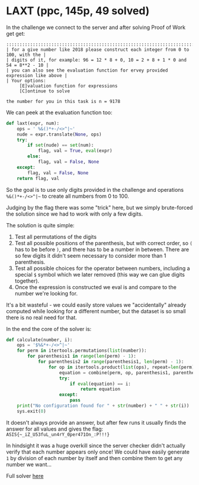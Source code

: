 # LAXT (ppc, 145p, 49 solved)

In the challenge we connect to the server and after solving Proof of Work get get:

```
::::::::::::::::::::::::::::::::::::::::::::::::::::::::::::::::::::::::::::::
| for a give number like 2018 please construct each integer from 0 to 100, with the |
| digits of it, for example: 96 = 12 * 8 + 0, 10 = 2 + 8 + 1 * 0 and 54 = 8**2 - 10 |
| you can also see the evaluation function for ervey provided expression like above |
| Your options: 
 	 [E]valuation function for expressions
 	 [C]ontinue to solve

the number for you in this task is n = 9178
```

We can peek at the evaluation function too:

```python
def laxt(expr, num):
    ops = ' %&()*+-/<>^|~'
    nude = expr.translate(None, ops)
    try:
        if set(nude) == set(num):
            flag, val = True, eval(expr)
        else:
            flag, val = False, None
    except:
        flag, val = False, None  
    return flag, val
```

So the goal is to use only digits provided in the challenge and operations ` %&()*+-/<>^|~` to create all numbers from 0 to 100.

Judging by the flag there was some "trick" here, but we simply brute-forced the solution since we had to work with only a few digits.

The solution is quite simple:

1. Test all permutations of the digits
2. Test all possible positions of the parenthesis, but with correct order, so `(` has to be before `)`, and there has to be a number in between. There are so few digits it didn't seem necessary to consider more than 1 parenthesis.
3. Test all possible choices for the operator between numbers, including a special `$` symbol which we later removed (this way we can glue digits together).
4. Once the expression is constructed we eval is and compare to the number we're looking for.

It's a bit wasteful - we could easily store values we "accidentally" already computed while looking for a different number, but the dataset is so small there is no real need for that.

In the end the core of the solver is:

```python
def calculate(number, i):
    ops = '$%&*+-/<>^|~'
    for perm in itertools.permutations(list(number)):
        for parenthesis1 in range(len(perm) - 1):
            for parenthesis2 in range(parenthesis1, len(perm) - 1):
                for op in itertools.product(list(ops), repeat=len(perm) - 1):
                    equation = combine(perm, op, parenthesis1, parenthesis2)
                    try:
                        if eval(equation) == i:
                            return equation
                    except:
                        pass
    print("No configuration found for " + str(number) + " " + str(i))
    sys.exit(0)
```

It doesn't always provide an answer, but after few runs it usually finds the answer for all values and gives the flag:
`ASIS{~_iZ_U53fuL_un4rY_0per471On_:P!!!}`

In hindsight it was a huge overkill since the server checker didn't actually verify that each number appears only once!
We could have easily generate `1` by division of each number by itself and then combine them to get any number we want...

Full solver [here](laxt.py)
